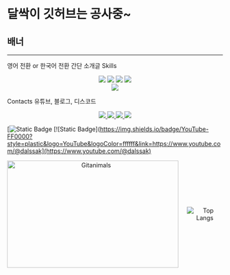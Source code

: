 # 달싹이 깃허브는 공사중~
## 배너
---
영어 전환 or 한국어 전환
간단 소개글
Skills
<div align='center'>
  <img src="https://img.shields.io/badge/C-A8B9CC?style=plastic&logo=C&logoColor=ffffff"/>
  <img src="https://img.shields.io/badge/C%2B%2B-00599C?style=plastic&logo=C%2B%2B&logoColor=ffffff"/>
  <img src="https://img.shields.io/badge/C%23-black?style=plastic"/>
  <img src="https://img.shields.io/badge/Python-3776AB?style=plastic&logo=Python&logoColor=ffffff"/><br>
  <img src="https://img.shields.io/badge/Unity-black?style=plastic&logo=Unity&logoColor=ffffff"/>
</div>

Contacts
유튜브, 블로그, 디스코드
<div align='center'>
  <a href="https://www.youtube.com/@dalssak">
    <img src=/>
  </a>
  <a href="https://jisung-rithm.tistory.com/">
    <img src="https://img.shields.io/badge/Tistory-000000?style=plastic&logo=Tistory&logoColor=ffffff"/>
  </a>
  <a href="https://blog.naver.com/dalssagi">
    <img src="https://img.shields.io/badge/Blog-03C75A?style=plastic&logo=Naver&logoColor=ffffff"/>
  </a>
  <a href="https://www.discord.com/users/500275466087694338">
    <img src="https://img.shields.io/badge/Discord-5865F2?style=plastic&logo=Discord&logoColor=ffffff"/>
  </a>
</div>

[![Static Badge](https://img.shields.io/badge/Discord-5865F2?style=plastic&logo=Discord&logoColor=ffffff)
[![Static Badge](https://img.shields.io/badge/YouTube-FF0000?style=plastic&logo=YouTube&logoColor=ffffff&link=https://www.youtube.com/@dalssak](https://www.youtube.com/@dalssak) 

<p align="center" style="display: flex; align-items: center; justify-content: center;">
  <img src="https://render.gitanimals.org/farms/j1sung" width="400" height="250" alt="Gitanimals" style="margin-right: 20px;"/>
  <img src="https://github-readme-stats.vercel.app/api/top-langs/?username=j1sung&layout=compact" alt="Top Langs" />
</p>

